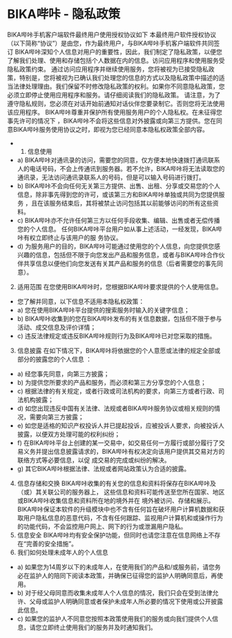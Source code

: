 # BIKA哔咔 - 隐私政策
BIKA哔咔手机客户端软件最终用户使用授权协议如下
本最终用户软件授权协议（以下简称“协议”）是由您，作为最终用户，与BIKA哔咔手机客户端软件共同签订
BIKA哔咔深知个人信息对用户的重要性，因此，我们制定了隐私政策，以便您了解我们处理、使用和存储包括个人数据在内的信息。访问应用程序和使用服务受隐私政策约束。
通过访问应用程序并继续使用服务，您将被视为已接受隐私政策，特别是，您将被视为已确认我们处理您的信息的方式以及隐私政策中描述的适当法律处理理由。我们保留不时修改隐私政策的权利。如果你不同意隐私政策，您必须立即停止使用应用程序和服务。请仔细阅读我们的隐私政策。
请注意，为了遵守隐私规则，您必须在对话开始前通知对话伙伴您要录制它。否则您将无法使用该应用程序。
BIKA哔咔尊重并保护所有使用服务用户的个人隐私权。在未征得您事先许可的情况下 ，BIKA哔咔不会将这些信息对外披露或向第三方提供。您在同意BIKA哔咔服务使用协议之时，即视为您已经同意本隐私权政策全部内容。
- 1. 信息使用
- a) BIKA哔咔对通讯录的访问，需要您的同意，仅方便本地快速拨打通讯联系人的电话号码，不会上传通讯到服务器。若不允许，BIKA哔咔将无法读取您的通讯录，无法访问通讯录联系人的号码，但是可以输入号码进行拨打。
- b) BIKA哔咔不会向任何无关第三方提供、出售、出租、分享或交易您的个人信息，除非事先得到您的许可，或该第三方和BIKA哔咔单独或共同为您提供服务 ，且在该服务结束后，其将被禁止访问包括其以前能够访问的所有这些资料。
- c) BIKA哔咔亦不允许任何第三方以任何手段收集、编辑、出售或者无偿传播您的个人信息。 任何BIKA哔咔平台用户如从事上述活动，一经发现，BIKA哔咔有权立即终止与该用户的服 务协议。
- d) 为服务用户的目的，BIKA哔咔可能通过使用您的个人信息，向您提供您感兴趣的信息，包括但不限于向您发出产品和服务信息，或者与BIKA哔咔合作伙伴共享信息以便他们向您发送有关其产品和服务的信息（后者需要您的事先同意）。
2. 适用范围
在您使用BIKA哔咔时，您根据BIKA哔咔要求提供的个人使用信息。
- 您了解并同意，以下信息不适用本隐私权政策：
- a) 您在使用BIKA哔咔平台提供的搜索服务时输入的关键字信息；
- b) BIKA哔咔收集到的您在BIKA哔咔发布的有关信息数据，包括但不限于参与活动、成交信息及评价详情；
- c) 违反法律规定或违反BIKA哔咔规则行为及BIKA哔咔已对您采取的措施。
3. 信息披露 在如下情况下，BIKA哔咔将依据您的个人意愿或法律的规定全部或部分的披露您的个人信息 ：
- a) 经您事先同意，向第三方披露；
- b) 为提供您所要求的产品和服务，而必须和第三方分享您的个人信息；
- c) 根据法律的有关规定，或者行政或司法机构的要求，向第三方或者行政、司法机构披露；
- d) 如您出现违反中国有关法律、法规或者BIKA哔咔服务协议或相关规则的情况，需要向第三方披露；
- e) 如您是适格的知识产权投诉人并已提起投诉，应被投诉人要求，向被投诉人披露，以便双方处理可能的权利纠纷；
- f) 在BIKA哔咔平台上创建的某一交易中，如交易任何一方履行或部分履行了交易义务并提出信息披露请求的，BIKA哔咔有权决定向该用户提供其交易对方的联络方式等必要信息，以促 成交易的完成或纠纷的解决。
- g) 其它BIKA哔咔根据法律、法规或者网站政策认为合适的披露。
4. 信息存储和交换 BIKA哔咔收集的有关您的信息和资料将保存在BIKA哔咔及（或）其关联公司的服务器上， 这些信息和资料可能传送至您所在国家、地区或BIKA哔咔收集信息和资料所在地的境外并在 境外被访问、存储和展示。
BIKA哔咔保证本软件的升级模块中也不含有任何旨在破坏用户计算机数据和获取用户隐私信息的恶意代码，不含有任何跟踪、监视用户计算机和或操作行为的功能代码，不会监控用户网上、网下的行为或泄漏用户隐私。
5. 信息安全
BIKA哔咔均有安全保护功能，但同时也请您注意在信息网络上不存在“完善的安全措施”。
6. 我们如何处理未成年人的个人信息
- a) 如果您为14周岁以下的未成年人，在使用我们的产品和/或服务前，请您务必在监护人的陪同下阅读本政策，并确保已征得您的监护人明确同意后，再使用。
- b) 对于经父母同意而收集未成年人个人信息的情况，我们只会在受到法律允许、父母或监护人明确同意或者保护未成年人所必要的情况下使用或公开披露此信息。
- c) 如果您的监护人不同意您按照本政策使用我们的服务或向我们提供个人信息，请您立即终止使用我们的服务并及时通知我们。
